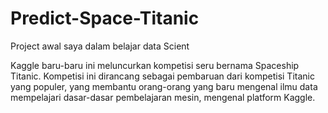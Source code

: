 # Predict-Space-Titanic

Project awal saya dalam belajar data Scient

Kaggle baru-baru ini meluncurkan kompetisi seru bernama Spaceship Titanic. Kompetisi ini dirancang sebagai pembaruan dari kompetisi Titanic yang populer, yang membantu orang-orang yang baru mengenal ilmu data mempelajari dasar-dasar pembelajaran mesin, mengenal platform Kaggle.
